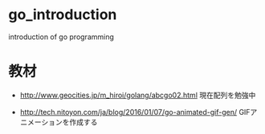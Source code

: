 # go_introduction
introduction of go programming

# 教材
- http://www.geocities.jp/m_hiroi/golang/abcgo02.html
現在配列を勉強中

- http://tech.nitoyon.com/ja/blog/2016/01/07/go-animated-gif-gen/
GIFアニメーションを作成する
